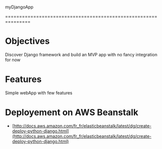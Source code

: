 myDjangoApp

===============================================================

# Objectives

Discover Django framework and build an MVP app with no fancy integration for now

# Features

Simple webApp with few features

# Deployement on AWS Beanstalk

* [http://docs.aws.amazon.com/fr_fr/elasticbeanstalk/latest/dg/create-deploy-python-django.html](http://docs.aws.amazon.com/fr_fr/elasticbeanstalk/latest/dg/create-deploy-python-django.html)

